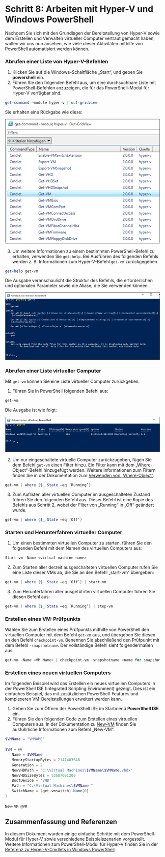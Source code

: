 # Schritt 8: Arbeiten mit Hyper-V und Windows PowerShell

Nachdem Sie sich mit den Grundlagen der Bereitstellung von Hyper-V sowie dem Erstellen und Verwalten virtueller Computer vertraut gemacht haben, wollen wir uns nun ansehen, wie viele dieser Aktivitäten mithilfe von PowerShell automatisiert werden können.

### Abrufen einer Liste von Hyper-V-Befehlen

1.  Klicken Sie auf die Windows-Schaltfläche „Start“, und geben Sie **powershell** ein.
2.  Führen Sie den folgenden Befehl aus, um eine durchsuchbare Liste mit PowerShell-Befehlen anzuzeigen, die für das PowerShell-Modul für Hyper-V verfügbar sind.

 ```powershell
get-command –module hyper-v | out-gridview
 ```
  Sie erhalten eine Rückgabe wie diese:

  ![](media\command_grid.png)

3. Um weitere Informationen zu einem bestimmten PowerShell-Befehl zu erhalten, verwenden Sie `get-help`. Bei Ausführen des folgenden Befehls werden z. B. Informationen zum Hyper-V-Befehl `get-vm` zurückgegeben.

  ```powershell
get-help get-vm
  ```
 Die Ausgabe veranschaulicht die Struktur des Befehls, die erforderlichen und optionalen Parameter sowie die Aliase, die Sie verwenden können.

 ![](media\get_help.png)


### Abrufen einer Liste virtueller Computer

Mit `get-vm` können Sie eine Liste virtueller Computer zurückgeben.

1. Führen Sie in PowerShell folgenden Befehl aus:

 ```powershell
get-vm
 ```
 Die Ausgabe ist wie folgt:

 ![](media\get_vm.png)

2. Um nur eingeschaltete virtuelle Computer zurückzugeben, fügen Sie dem Befehl `get-vm` einen Filter hinzu. Ein Filter kann mit dem „Where-Object“-Befehl hinzugefügt werden. Weitere Informationen zum Filtern finden Sie in der Dokumentation zum [Verwenden von „Where-Object“](https://technet.microsoft.com/en-us/library/ee177028.aspx).

 ```powershell
 get-vm | where {$_.State –eq ‘Running’}
 ```
3.  Zum Auflisten aller virtuellen Computer im ausgeschalteten Zustand führen Sie den folgenden Befehl aus. Dieser Befehl ist eine Kopie des Befehls aus Schritt 2, wobei der Filter von „Running“ in „Off“ geändert wurde.

 ```powershell
 get-vm | where {$_.State –eq ‘Off’}
 ```

### Starten und Herunterfahren virtueller Computer

1. Um einen bestimmten virtuellen Computer zu starten, führen Sie den folgenden Befehl mit dem Namen des virtuellen Computers aus:

 ```powershell
 Start-vm –Name <virtual machine name>
 ```

2. Zum Starten aller derzeit ausgeschalteten virtuellen Computer rufen Sie eine Liste dieser VMs ab, die Sie an den Befehl „start-vm“ übergeben:

  ```powershell
 get-vm | where {$_.State –eq ‘Off’} | start-vm
  ```
3. Zum Herunterfahren aller ausgeführten virtuellen Computer führen Sie diesen Befehl aus:

  ```powershell
 get-vm | where {$_.State –eq ‘Running’} | stop-vm
  ```

### Erstellen eines VM-Prüfpunkts

Wählen Sie zum Erstellen eines Prüfpunkts mithilfe von PowerShell den virtuellen Computer mit dem Befehl `get-vm` aus, und übergeben Sie diesen an den Befehl `checkpoint-vm`. Benennen Sie abschließend den Prüfpunkt mit dem Befehl `-snapshotname`. Der vollständige Befehl sieht folgendermaßen aus:

 ```powershell
 get-vm -Name <VM Name> | checkpoint-vm -snapshotname <name for snapshot>
 ```
### Erstellen eines neuen virtuellen Computers

Im folgenden Beispiel wird das Erstellen ein neues virtuellen Computers in der PowerShell ISE (Integrated Scripting Environment) gezeigt. Dies ist ein einfaches Beispiel, das mit zusätzlichen PowerShell-Features und komplexeren VM-Bereitstellungen erweitert werden kann.

1. Geben Sie zum Öffnen der PowerShell ISE im Startmenü **PowerShell ISE** ein.
2. Führen Sie den folgenden Code zum Erstellen eines virtuellen Computers aus. In der Dokumentation zu [New-VM](https://technet.microsoft.com/en-us/library/hh848537.aspx) finden Sie ausführliche Informationen zum Befehl „New-VM“.

  ```powershell
 $VMName = "VMNAME"

 $VM = @{
     Name = $VMName 
     MemoryStartupBytes = 2147483648
     Generation = 2
     NewVHDPath = "C:\Virtual Machines\$VMName\$VMName.vhdx"
     NewVHDSizeBytes = 53687091200
     BootDevice = "VHD"
     Path = "C:\Virtual Machines\$VMName "
     SwitchName = (get-vmswitch).Name[0]
 }

 New-VM @VM
  ```

## Zusammenfassung und Referenzen

In diesem Dokument wurden einige einfache Schritte mit dem PowerShell-Modul für Hyper-V sowie verschiedene Beispielszenarien vorgestellt. Weitere Informationen zum PowerShell-Modul für Hyper-V finden Sie in der [Referenz zu Hyper-V-Cmdlets in Windows PowerShell](https://technet.microsoft.com/%5Clibrary/Hh848559.aspx).





